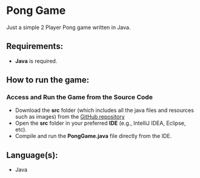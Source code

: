 # Pong Game
Just a simple 2 Player Pong game written in Java.

## Requirements:
- **Java** is required.

## How to run the game:
### **Access and Run the Game from the Source Code**
   - Download the **src** folder (which includes all the java files and resources such as images) from the [GitHub repository](https://github.com/CodeByKanav/PongGame)
   - Open the **src** folder in your preferred **IDE** (e.g., IntelliJ IDEA, Eclipse, etc).
   - Compile and run the **PongGame.java** file directly from the IDE.

## Language(s):
- Java
